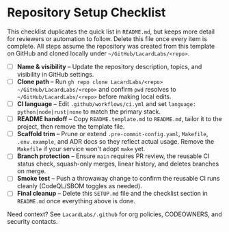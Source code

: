 # Repository Setup Checklist

This checklist duplicates the quick list in `README.md`, but keeps more detail for reviewers or automation to follow. Delete this file once every item is complete. All steps assume the repository was created from this template on GitHub and cloned locally under `~/GitHub/LacardLabs/<repo>`.

- [ ] **Name & visibility** – Update the repository description, topics, and visibility in GitHub settings.
- [ ] **Clone path** – Run `gh repo clone LacardLabs/<repo> ~/GitHub/LacardLabs/<repo>` and confirm `pwd` resolves to `~/GitHub/LacardLabs/<repo>` before making local edits.
- [ ] **CI language** – Edit `.github/workflows/ci.yml` and set `language: python|node|rust|none` to match the primary stack.
- [ ] **README handoff** – Copy `README.template.md` to `README.md`, tailor it to the project, then remove the template file.
- [ ] **Scaffold trim** – Prune or extend `.pre-commit-config.yaml`, `Makefile`, `.env.example`, and ADR docs so they reflect actual usage. Remove the `Makefile` if your service won't adopt `make` yet.
- [ ] **Branch protection** – Ensure `main` requires PR review, the reusable CI status check, squash-only merges, linear history, and deletes branches on merge.
- [ ] **Smoke test** – Push a throwaway change to confirm the reusable CI runs cleanly (CodeQL/SBOM toggles as needed).
- [ ] **Final cleanup** – Delete this `SETUP.md` file and the checklist section in `README.md` once everything above is done.

Need context? See `LacardLabs/.github` for org policies, CODEOWNERS, and security contacts.

